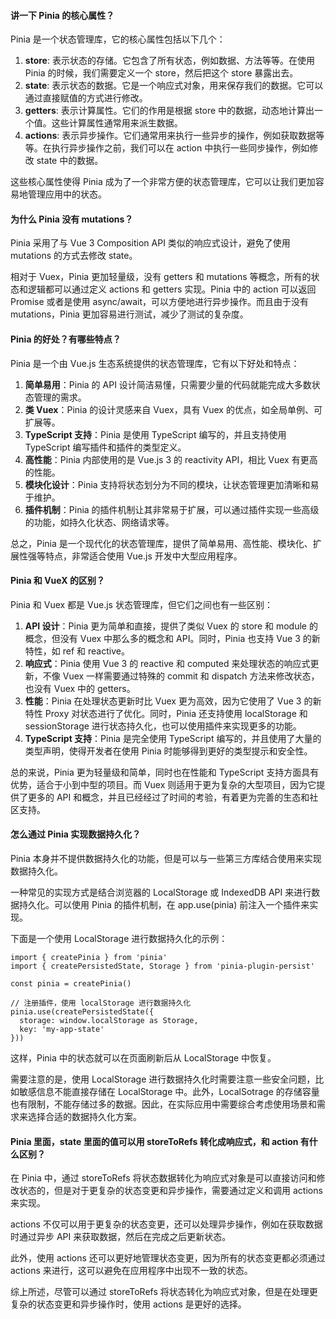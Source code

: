 <!--
 * @Author: Shu Binqi
 * @Date: 2023-02-24 21:04:58
 * @LastEditors: Shu Binqi
 * @LastEditTime: 2023-02-28 17:39:40
 * @Description: Pinia 状态管理模式（6题）
 * @Version: 1.0.0
 * @FilePath: \interviewQuestions\Vue\Pinia.md
-->

#### 讲一下 Pinia 的核心属性？

Pinia 是一个状态管理库，它的核心属性包括以下几个：

1. **store**: 表示状态的存储。它包含了所有状态，例如数据、方法等等。在使用 Pinia 的时候，我们需要定义一个 store，然后把这个 store 暴露出去。
1. **state**: 表示状态的数据。它是一个响应式对象，用来保存我们的数据。它可以通过直接赋值的方式进行修改。
1. **getters**: 表示计算属性。它们的作用是根据 store 中的数据，动态地计算出一个值。这些计算属性通常用来派生数据。
1. **actions**: 表示异步操作。它们通常用来执行一些异步的操作，例如获取数据等等。在执行异步操作之前，我们可以在 action 中执行一些同步操作，例如修改 state 中的数据。

这些核心属性使得 Pinia 成为了一个非常方便的状态管理库，它可以让我们更加容易地管理应用中的状态。

#### 为什么 Pinia 没有 mutations？

Pinia 采用了与 Vue 3 Composition API 类似的响应式设计，避免了使用 mutations 的方式去修改 state。

相对于 Vuex，Pinia 更加轻量级，没有 getters 和 mutations 等概念，所有的状态和逻辑都可以通过定义 actions 和 getters 实现。Pinia 中的 action 可以返回 Promise 或者是使用 async/await，可以方便地进行异步操作。而且由于没有 mutations，Pinia 更加容易进行测试，减少了测试的复杂度。

#### Pinia 的好处？有哪些特点？

Pinia 是一个由 Vue.js 生态系统提供的状态管理库，它有以下好处和特点：

1. **简单易用**：Pinia 的 API 设计简洁易懂，只需要少量的代码就能完成大多数状态管理的需求。
1. **类 Vuex**：Pinia 的设计灵感来自 Vuex，具有 Vuex 的优点，如全局单例、可扩展等。
1. **TypeScript 支持**：Pinia 是使用 TypeScript 编写的，并且支持使用 TypeScript 编写插件和插件的类型定义。
1. **高性能**：Pinia 内部使用的是 Vue.js 3 的 reactivity API，相比 Vuex 有更高的性能。
1. **模块化设计**：Pinia 支持将状态划分为不同的模块，让状态管理更加清晰和易于维护。
1. **插件机制**：Pinia 的插件机制让其非常易于扩展，可以通过插件实现一些高级的功能，如持久化状态、网络请求等。

总之，Pinia 是一个现代化的状态管理库，提供了简单易用、高性能、模块化、扩展性强等特点，非常适合使用 Vue.js 开发中大型应用程序。

#### Pinia 和 VueX 的区别？

Pinia 和 Vuex 都是 Vue.js 状态管理库，但它们之间也有一些区别：

1. **API 设计**：Pinia 更为简单和直接，提供了类似 Vuex 的 store 和 module 的概念，但没有 Vuex 中那么多的概念和 API。同时，Pinia 也支持 Vue 3 的新特性，如 ref 和 reactive。
1. **响应式**：Pinia 使用 Vue 3 的 reactive 和 computed 来处理状态的响应式更新，不像 Vuex 一样需要通过特殊的 commit 和 dispatch 方法来修改状态，也没有 Vuex 中的 getters。
1. **性能**：Pinia 在处理状态更新时比 Vuex 更为高效，因为它使用了 Vue 3 的新特性 Proxy 对状态进行了优化。同时，Pinia 还支持使用 localStorage 和 sessionStorage 进行状态持久化，也可以使用插件来实现更多的功能。
1. **TypeScript 支持**：Pinia 是完全使用 TypeScript 编写的，并且使用了大量的类型声明，使得开发者在使用 Pinia 时能够得到更好的类型提示和安全性。

总的来说，Pinia 更为轻量级和简单，同时也在性能和 TypeScript 支持方面具有优势，适合于小到中型的项目。而 Vuex 则适用于更为复杂的大型项目，因为它提供了更多的 API 和概念，并且已经经过了时间的考验，有着更为完善的生态和社区支持。

#### 怎么通过 Pinia 实现数据持久化？

Pinia 本身并不提供数据持久化的功能，但是可以与一些第三方库结合使用来实现数据持久化。

一种常见的实现方式是结合浏览器的 LocalStorage 或 IndexedDB API 来进行数据持久化。可以使用 Pinia 的插件机制，在 app.use(pinia) 前注入一个插件来实现。

下面是一个使用 LocalStorage 进行数据持久化的示例：

```
import { createPinia } from 'pinia'
import { createPersistedState, Storage } from 'pinia-plugin-persist'

const pinia = createPinia()

// 注册插件，使用 localStorage 进行数据持久化
pinia.use(createPersistedState({
  storage: window.localStorage as Storage,
  key: 'my-app-state'
}))
```

这样，Pinia 中的状态就可以在页面刷新后从 LocalStorage 中恢复。

需要注意的是，使用 LocalStorage 进行数据持久化时需要注意一些安全问题，比如敏感信息不能直接存储在 LocalStorage 中。此外，LocalSotrage 的存储容量也有限制，不能存储过多的数据。因此，在实际应用中需要综合考虑使用场景和需求来选择合适的数据持久化方案。

#### Pinia 里面，state 里面的值可以用 storeToRefs 转化成响应式，和 action 有什么区别？

在 Pinia 中，通过 storeToRefs 将状态数据转化为响应式对象是可以直接访问和修改状态的，但是对于更复杂的状态变更和异步操作，需要通过定义和调用 actions 来实现。

actions 不仅可以用于更复杂的状态变更，还可以处理异步操作，例如在获取数据时通过异步 API 来获取数据，然后在完成之后更新状态。

此外，使用 actions 还可以更好地管理状态变更，因为所有的状态变更都必须通过 actions 来进行，这可以避免在应用程序中出现不一致的状态。

综上所述，尽管可以通过 storeToRefs 将状态转化为响应式对象，但是在处理更复杂的状态变更和异步操作时，使用 actions 是更好的选择。
